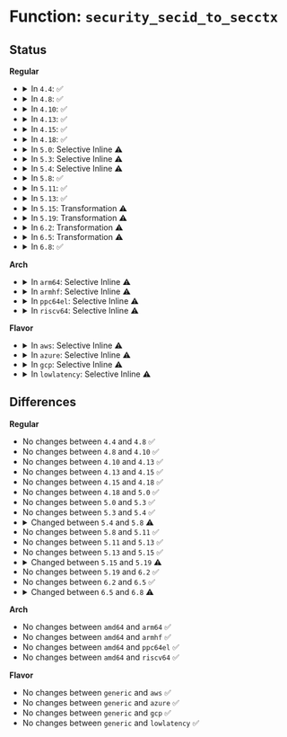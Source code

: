 # Function: <code>security_secid_to_secctx</code>

## Status
<b>Regular</b>
<ul>
<li>
<details>
<summary>In <code>4.4</code>: ✅</summary>

```c
int security_secid_to_secctx(u32 secid, char **secdata, u32 *seclen);
```

**Collision:** Unique Global

**Inline:** No

**Transformation:** False

**Instances:**

```
In security/security.c (ffffffff8133b610)
Location: security/security.c:1154
Inline: False
Direct callers:
  - kernel/audit.c:audit_log_task_context
  - kernel/audit.c:audit_log_secctx
  - kernel/audit.c:audit_log_name
  - kernel/audit.c:audit_receive_msg
  - kernel/auditsc.c:audit_log_pid_context
  - kernel/auditsc.c:audit_log_exit
  - net/netlink/af_netlink.c:netlink_recvmsg
  - net/ipv4/ip_sockglue.c:ip_cmsg_recv_offset
  - net/unix/af_unix.c:unix_dgram_recvmsg
  - net/unix/af_unix.c:unix_stream_read_generic
  - net/netlabel/netlabel_user.c:netlbl_audit_start_common
  - net/netlabel/netlabel_unlabeled.c:netlbl_unlhsh_add
  - net/netlabel/netlabel_unlabeled.c:netlbl_unlhsh_remove
  - net/netlabel/netlabel_unlabeled.c:netlbl_unlhsh_remove
```
**Symbols:**

```
ffffffff8133b610-ffffffff8133b665: security_secid_to_secctx (STB_GLOBAL)
```
</details>
</li>
<li>
<details>
<summary>In <code>4.8</code>: ✅</summary>

```c
int security_secid_to_secctx(u32 secid, char **secdata, u32 *seclen);
```

**Collision:** Unique Global

**Inline:** No

**Transformation:** False

**Instances:**

```
In security/security.c (ffffffff81370b90)
Location: security/security.c:1178
Inline: False
Direct callers:
  - kernel/audit.c:audit_log_secctx
  - kernel/audit.c:audit_log_task_context
  - kernel/audit.c:audit_log_name
  - kernel/audit.c:audit_receive_msg
  - kernel/auditsc.c:audit_log_exit
  - kernel/auditsc.c:audit_log_pid_context
  - net/netlink/af_netlink.c:netlink_recvmsg
  - net/ipv4/ip_sockglue.c:ip_cmsg_recv_offset
  - net/unix/af_unix.c:unix_stream_read_generic
  - net/unix/af_unix.c:unix_dgram_recvmsg
  - net/netlabel/netlabel_user.c:netlbl_audit_start_common
  - net/netlabel/netlabel_unlabeled.c:netlbl_unlhsh_remove
  - net/netlabel/netlabel_unlabeled.c:netlbl_unlhsh_remove
  - net/netlabel/netlabel_unlabeled.c:netlbl_unlhsh_add
```
**Symbols:**

```
ffffffff81370b90-ffffffff81370be5: security_secid_to_secctx (STB_GLOBAL)
```
</details>
</li>
<li>
<details>
<summary>In <code>4.10</code>: ✅</summary>

```c
int security_secid_to_secctx(u32 secid, char **secdata, u32 *seclen);
```

**Collision:** Unique Global

**Inline:** No

**Transformation:** False

**Instances:**

```
In security/security.c (ffffffff813874c0)
Location: security/security.c:1199
Inline: False
Direct callers:
  - kernel/audit.c:audit_log_secctx
  - kernel/audit.c:audit_log_task_context
  - kernel/audit.c:audit_log_name
  - kernel/audit.c:audit_receive_msg
  - kernel/auditsc.c:audit_log_exit
  - kernel/auditsc.c:audit_log_pid_context
  - net/netlink/af_netlink.c:netlink_recvmsg
  - net/ipv4/ip_sockglue.c:ip_cmsg_recv_offset
  - net/unix/af_unix.c:unix_stream_read_generic
  - net/unix/af_unix.c:unix_dgram_recvmsg
  - net/netlabel/netlabel_user.c:netlbl_audit_start_common
  - net/netlabel/netlabel_unlabeled.c:netlbl_unlhsh_remove
  - net/netlabel/netlabel_unlabeled.c:netlbl_unlhsh_remove
  - net/netlabel/netlabel_unlabeled.c:netlbl_unlhsh_add
```
**Symbols:**

```
ffffffff813874c0-ffffffff81387515: security_secid_to_secctx (STB_GLOBAL)
```
</details>
</li>
<li>
<details>
<summary>In <code>4.13</code>: ✅</summary>

```c
int security_secid_to_secctx(u32 secid, char **secdata, u32 *seclen);
```

**Collision:** Unique Global

**Inline:** No

**Transformation:** False

**Instances:**

```
In security/security.c (ffffffff8139c1a0)
Location: security/security.c:2117
Inline: False
Direct callers:
  - kernel/audit.c:audit_log_secctx
  - kernel/audit.c:audit_log_task_context
  - kernel/audit.c:audit_log_name
  - kernel/audit.c:audit_receive_msg
  - kernel/auditsc.c:audit_log_exit
  - kernel/auditsc.c:audit_log_pid_context
  - net/netlink/af_netlink.c:netlink_recvmsg
  - net/ipv4/ip_sockglue.c:ip_cmsg_recv_offset
  - net/unix/af_unix.c:unix_stream_read_generic
  - net/unix/af_unix.c:unix_dgram_recvmsg
  - net/netlabel/netlabel_user.c:netlbl_audit_start_common
  - net/netlabel/netlabel_unlabeled.c:netlbl_unlhsh_remove
  - net/netlabel/netlabel_unlabeled.c:netlbl_unlhsh_remove
  - net/netlabel/netlabel_unlabeled.c:netlbl_unlhsh_add
```
**Symbols:**

```
ffffffff8139c1a0-ffffffff8139c1f5: security_secid_to_secctx (STB_GLOBAL)
```
</details>
</li>
<li>
<details>
<summary>In <code>4.15</code>: ✅</summary>

```c
int security_secid_to_secctx(u32 secid, char **secdata, u32 *seclen);
```

**Collision:** Unique Global

**Inline:** No

**Transformation:** False

**Instances:**

```
In security/security.c (ffffffff813c18d0)
Location: security/security.c:1975
Inline: False
Direct callers:
  - kernel/audit.c:audit_log_task_context
  - kernel/audit.c:audit_log_name
  - kernel/audit.c:audit_receive_msg
  - kernel/auditsc.c:audit_log_exit
  - kernel/auditsc.c:audit_log_pid_context
  - net/netlink/af_netlink.c:netlink_recvmsg
  - net/ipv4/ip_sockglue.c:ip_cmsg_recv_offset
  - net/unix/af_unix.c:unix_stream_read_generic
  - net/unix/af_unix.c:unix_dgram_recvmsg
  - net/netlabel/netlabel_user.c:netlbl_audit_start_common
  - net/netlabel/netlabel_unlabeled.c:netlbl_unlhsh_remove
  - net/netlabel/netlabel_unlabeled.c:netlbl_unlhsh_remove
  - net/netlabel/netlabel_unlabeled.c:netlbl_unlhsh_add
```
**Symbols:**

```
ffffffff813c18d0-ffffffff813c192b: security_secid_to_secctx (STB_GLOBAL)
```
</details>
</li>
<li>
<details>
<summary>In <code>4.18</code>: ✅</summary>

```c
int security_secid_to_secctx(u32 secid, char **secdata, u32 *seclen);
```

**Collision:** Unique Global

**Inline:** No

**Transformation:** False

**Instances:**

```
In security/security.c (ffffffff813f2ea0)
Location: security/security.c:1303
Inline: False
Direct callers:
  - kernel/audit.c:audit_log_task_context
  - kernel/audit.c:audit_log_name
  - kernel/audit.c:audit_receive_msg
  - kernel/auditsc.c:audit_log_exit
  - kernel/auditsc.c:audit_log_pid_context
  - net/netlink/af_netlink.c:netlink_recvmsg
  - net/ipv4/ip_sockglue.c:ip_cmsg_recv_offset
  - net/unix/af_unix.c:unix_stream_read_generic
  - net/unix/af_unix.c:unix_dgram_recvmsg
  - net/netlabel/netlabel_user.c:netlbl_audit_start_common
  - net/netlabel/netlabel_unlabeled.c:netlbl_unlhsh_remove
  - net/netlabel/netlabel_unlabeled.c:netlbl_unlhsh_remove
  - net/netlabel/netlabel_unlabeled.c:netlbl_unlhsh_add
```
**Symbols:**

```
ffffffff813f2ea0-ffffffff813f2ef1: security_secid_to_secctx (STB_GLOBAL)
```
</details>
</li>
<li>
<details>
<summary>In <code>5.0</code>: Selective Inline ⚠️</summary>

```c
int security_secid_to_secctx(u32 secid, char **secdata, u32 *seclen);
```

**Collision:** Unique Global

**Inline:** Selective

**Transformation:** False

**Instances:**

```
In security/security.c (ffffffff8140eff0)
Location: security/security.c:2054
Inline: True
Direct callers:
  - kernel/audit.c:audit_log_task_context
  - kernel/audit.c:audit_log_name
  - kernel/audit.c:audit_receive_msg
  - kernel/auditsc.c:audit_log_exit
  - kernel/auditsc.c:audit_log_pid_context
  - net/netlink/af_netlink.c:netlink_recvmsg
  - net/ipv4/ip_sockglue.c:ip_cmsg_recv_offset
  - net/unix/af_unix.c:unix_stream_read_generic
  - net/unix/af_unix.c:unix_dgram_recvmsg
  - net/netlabel/netlabel_user.c:netlbl_audit_start_common
  - net/netlabel/netlabel_unlabeled.c:netlbl_unlhsh_remove
  - net/netlabel/netlabel_unlabeled.c:netlbl_unlhsh_remove
  - net/netlabel/netlabel_unlabeled.c:netlbl_unlhsh_add
```
**Symbols:**

```
ffffffff8140eff0-ffffffff8140f03b: security_secid_to_secctx (STB_GLOBAL)
```
</details>
</li>
<li>
<details>
<summary>In <code>5.3</code>: Selective Inline ⚠️</summary>

```c
int security_secid_to_secctx(u32 secid, char **secdata, u32 *seclen);
```

**Collision:** Unique Global

**Inline:** Selective

**Transformation:** False

**Instances:**

```
In security/security.c (ffffffff8143c3d0)
Location: security/security.c:2073
Inline: True
Direct callers:
  - kernel/audit.c:audit_log_task_context
  - kernel/audit.c:audit_receive_msg
  - kernel/auditsc.c:show_special
  - kernel/auditsc.c:audit_log_pid_context
  - net/netlink/af_netlink.c:netlink_recvmsg
  - net/ipv4/ip_sockglue.c:ip_cmsg_recv_offset
  - net/unix/af_unix.c:unix_stream_read_generic
  - net/unix/af_unix.c:unix_dgram_recvmsg
  - net/netlabel/netlabel_user.c:netlbl_audit_start_common
  - net/netlabel/netlabel_unlabeled.c:netlbl_unlhsh_remove
  - net/netlabel/netlabel_unlabeled.c:netlbl_unlhsh_remove
  - net/netlabel/netlabel_unlabeled.c:netlbl_unlhsh_add
```
**Symbols:**

```
ffffffff8143c3d0-ffffffff8143c416: security_secid_to_secctx (STB_GLOBAL)
```
</details>
</li>
<li>
<details>
<summary>In <code>5.4</code>: Selective Inline ⚠️</summary>

```c
int security_secid_to_secctx(u32 secid, char **secdata, u32 *seclen);
```

**Collision:** Unique Global

**Inline:** Selective

**Transformation:** False

**Instances:**

```
In security/security.c (ffffffff81455f50)
Location: security/security.c:2112
Inline: True
Direct callers:
  - kernel/audit.c:audit_log_task_context
  - kernel/audit.c:audit_receive_msg
  - kernel/auditsc.c:show_special
  - kernel/auditsc.c:audit_log_pid_context
  - net/netlink/af_netlink.c:netlink_recvmsg
  - net/ipv4/ip_sockglue.c:ip_cmsg_recv_offset
  - net/unix/af_unix.c:unix_stream_read_generic
  - net/unix/af_unix.c:unix_dgram_recvmsg
  - net/netlabel/netlabel_user.c:netlbl_audit_start_common
  - net/netlabel/netlabel_unlabeled.c:netlbl_unlhsh_remove
  - net/netlabel/netlabel_unlabeled.c:netlbl_unlhsh_remove
  - net/netlabel/netlabel_unlabeled.c:netlbl_unlhsh_add
```
**Symbols:**

```
ffffffff81455f50-ffffffff81455f96: security_secid_to_secctx (STB_GLOBAL)
```
</details>
</li>
<li>
<details>
<summary>In <code>5.8</code>: ✅</summary>

```c
int security_secid_to_secctx(struct lsmblob *blob, struct lsmcontext *cp, int display);
```

**Collision:** Unique Global

**Inline:** No

**Transformation:** False

**Instances:**

```
In security/security.c (ffffffff814a8970)
Location: security/security.c:2338
Inline: False
Direct callers:
  - kernel/audit.c:audit_log_object_context
  - kernel/audit.c:audit_receive_msg
  - kernel/auditsc.c:audit_log_lsm
  - net/netlink/af_netlink.c:netlink_recvmsg
  - net/ipv4/ip_sockglue.c:ip_cmsg_recv_offset
  - net/unix/af_unix.c:unix_stream_read_generic
  - net/unix/af_unix.c:unix_dgram_recvmsg
  - net/netlabel/netlabel_unlabeled.c:netlbl_unlabel_staticlist_gen
  - net/netlabel/netlabel_unlabeled.c:netlbl_unlhsh_remove_addr6
  - net/netlabel/netlabel_unlabeled.c:netlbl_unlhsh_remove_addr4
  - net/netlabel/netlabel_unlabeled.c:netlbl_unlhsh_add
```
**Symbols:**

```
ffffffff814a8970-ffffffff814a8ab3: security_secid_to_secctx (STB_GLOBAL)
```
</details>
</li>
<li>
<details>
<summary>In <code>5.11</code>: ✅</summary>

```c
int security_secid_to_secctx(struct lsmblob *blob, struct lsmcontext *cp, int display);
```

**Collision:** Unique Global

**Inline:** No

**Transformation:** False

**Instances:**

```
In security/security.c (ffffffff814c5ee0)
Location: security/security.c:2355
Inline: False
Direct callers:
  - kernel/audit.c:audit_log_object_context
  - kernel/audit.c:audit_receive_msg
  - kernel/auditsc.c:audit_log_lsm
  - net/netlink/af_netlink.c:netlink_recvmsg
  - net/ipv4/ip_sockglue.c:ip_cmsg_recv_offset
  - net/unix/af_unix.c:unix_stream_read_generic
  - net/unix/af_unix.c:unix_dgram_recvmsg
  - net/netlabel/netlabel_unlabeled.c:netlbl_unlabel_staticlist_gen
  - net/netlabel/netlabel_unlabeled.c:netlbl_unlhsh_remove_addr6
  - net/netlabel/netlabel_unlabeled.c:netlbl_unlhsh_remove_addr4
  - net/netlabel/netlabel_unlabeled.c:netlbl_unlhsh_add
```
**Symbols:**

```
ffffffff814c5ee0-ffffffff814c6023: security_secid_to_secctx (STB_GLOBAL)
```
</details>
</li>
<li>
<details>
<summary>In <code>5.13</code>: ✅</summary>

```c
int security_secid_to_secctx(struct lsmblob *blob, struct lsmcontext *cp, int display);
```

**Collision:** Unique Global

**Inline:** No

**Transformation:** False

**Instances:**

```
In security/security.c (ffffffff814cc1a0)
Location: security/security.c:2418
Inline: False
Direct callers:
  - kernel/audit.c:audit_log_object_context
  - kernel/audit.c:audit_receive_msg
  - kernel/auditsc.c:audit_log_lsm
  - net/netlink/af_netlink.c:netlink_recvmsg
  - net/ipv4/ip_sockglue.c:ip_cmsg_recv_offset
  - net/unix/af_unix.c:unix_stream_read_generic
  - net/unix/af_unix.c:unix_dgram_recvmsg
  - net/netlabel/netlabel_unlabeled.c:netlbl_unlabel_staticlist_gen
  - net/netlabel/netlabel_unlabeled.c:netlbl_unlhsh_remove
  - net/netlabel/netlabel_unlabeled.c:netlbl_unlhsh_remove
  - net/netlabel/netlabel_unlabeled.c:netlbl_unlhsh_add
```
**Symbols:**

```
ffffffff814cc1a0-ffffffff814cc2df: security_secid_to_secctx (STB_GLOBAL)
```
</details>
</li>
<li>
<details>
<summary>In <code>5.15</code>: Transformation ⚠️</summary>

```c
int security_secid_to_secctx(struct lsmblob *blob, struct lsmcontext *cp, int display);
```

**Collision:** Unique Global

**Inline:** No

**Transformation:** True

**Instances:**

```
In security/security.c (0)
Location: security/security.c:2426
Inline: False
Direct callers:
  - kernel/audit.c:audit_log_object_context
  - kernel/audit.c:audit_receive_msg
  - kernel/auditsc.c:audit_log_lsm
  - net/netlink/af_netlink.c:netlink_recvmsg
  - net/ipv4/ip_sockglue.c:ip_cmsg_recv_offset
  - net/unix/af_unix.c:unix_stream_read_generic
  - net/unix/af_unix.c:__unix_dgram_recvmsg
  - net/netlabel/netlabel_unlabeled.c:netlbl_unlabel_staticlist_gen
  - net/netlabel/netlabel_unlabeled.c:netlbl_unlhsh_remove
  - net/netlabel/netlabel_unlabeled.c:netlbl_unlhsh_remove
  - net/netlabel/netlabel_unlabeled.c:netlbl_unlhsh_add
```
**Symbols:**

```
ffffffff81cd345c-ffffffff81cd3486: security_secid_to_secctx.cold (STB_LOCAL)
ffffffff815254c0-ffffffff8152560d: security_secid_to_secctx (STB_GLOBAL)
```
</details>
</li>
<li>
<details>
<summary>In <code>5.19</code>: Transformation ⚠️</summary>

```c
int security_secid_to_secctx(struct lsmblob *blob, struct lsmcontext *cp, int ilsm);
```

**Collision:** Unique Global

**Inline:** No

**Transformation:** True

**Instances:**

```
In security/security.c (0)
Location: security/security.c:2451
Inline: False
Direct callers:
  - kernel/audit.c:audit_log_object_context
  - kernel/audit.c:audit_log_object_context
  - kernel/audit.c:audit_log_subject_context
  - kernel/audit.c:audit_log_subject_context
  - kernel/audit.c:audit_receive_msg
  - net/ipv4/ip_sockglue.c:ip_cmsg_recv_offset
  - net/netlabel/netlabel_unlabeled.c:netlbl_unlabel_staticlist_gen
  - net/netlabel/netlabel_unlabeled.c:netlbl_unlhsh_remove
  - net/netlabel/netlabel_unlabeled.c:netlbl_unlhsh_remove
  - net/netlabel/netlabel_unlabeled.c:netlbl_unlhsh_add
```
**Symbols:**

```
ffffffff81e86566-ffffffff81e8658f: security_secid_to_secctx.cold (STB_LOCAL)
ffffffff815b95a0-ffffffff815b9766: security_secid_to_secctx (STB_GLOBAL)
```
</details>
</li>
<li>
<details>
<summary>In <code>6.2</code>: Transformation ⚠️</summary>

```c
int security_secid_to_secctx(struct lsmblob *blob, struct lsmcontext *cp, int ilsm);
```

**Collision:** Unique Global

**Inline:** No

**Transformation:** True

**Instances:**

```
In security/security.c (0)
Location: security/security.c:2431
Inline: False
Direct callers:
  - kernel/audit.c:audit_log_object_context
  - kernel/audit.c:audit_log_object_context
  - kernel/audit.c:audit_log_subject_context
  - kernel/audit.c:audit_log_subject_context
  - kernel/audit.c:audit_receive_msg
  - net/ipv4/ip_sockglue.c:ip_cmsg_recv_offset
  - net/netlabel/netlabel_unlabeled.c:netlbl_unlabel_staticlist_gen
  - net/netlabel/netlabel_unlabeled.c:netlbl_unlhsh_remove
  - net/netlabel/netlabel_unlabeled.c:netlbl_unlhsh_remove
  - net/netlabel/netlabel_unlabeled.c:netlbl_unlhsh_add
```
**Symbols:**

```
ffffffff82073260-ffffffff82073289: security_secid_to_secctx.cold (STB_LOCAL)
ffffffff81664d90-ffffffff81664f56: security_secid_to_secctx (STB_GLOBAL)
```
</details>
</li>
<li>
<details>
<summary>In <code>6.5</code>: Transformation ⚠️</summary>

```c
int security_secid_to_secctx(struct lsmblob *blob, struct lsmcontext *cp, int ilsm);
```

**Collision:** Unique Global

**Inline:** No

**Transformation:** True

**Instances:**

```
In security/security.c (0)
Location: security/security.c:4097
Inline: False
Direct callers:
  - kernel/audit.c:audit_log_object_context
  - kernel/audit.c:audit_log_object_context
  - kernel/audit.c:audit_log_subject_context
  - kernel/audit.c:audit_log_subject_context
  - kernel/audit.c:audit_receive_msg
  - net/ipv4/ip_sockglue.c:ip_cmsg_recv_offset
  - net/netlabel/netlabel_unlabeled.c:netlbl_unlabel_staticlist_gen
  - net/netlabel/netlabel_unlabeled.c:netlbl_unlhsh_remove
  - net/netlabel/netlabel_unlabeled.c:netlbl_unlhsh_remove
  - net/netlabel/netlabel_unlabeled.c:netlbl_unlhsh_add
```
**Symbols:**

```
ffffffff820f2ea8-ffffffff820f2ed2: security_secid_to_secctx.cold (STB_LOCAL)
ffffffff8169d270-ffffffff8169d470: security_secid_to_secctx (STB_GLOBAL)
```
</details>
</li>
<li>
<details>
<summary>In <code>6.8</code>: ✅</summary>

```c
int security_secid_to_secctx(u32 secid, struct lsmcontext *cp);
```

**Collision:** Unique Global

**Inline:** No

**Transformation:** False

**Instances:**

```
In security/security.c (ffffffff816d7ee0)
Location: security/security.c:4265
Inline: False
Direct callers:
  - net/ipv4/ip_sockglue.c:ip_cmsg_recv_offset
  - net/netlabel/netlabel_unlabeled.c:netlbl_unlabel_staticlist_gen
  - net/netlabel/netlabel_unlabeled.c:netlbl_unlhsh_remove
  - net/netlabel/netlabel_unlabeled.c:netlbl_unlhsh_remove
  - net/netlabel/netlabel_unlabeled.c:netlbl_unlhsh_add
```
**Symbols:**

```
ffffffff816d7ee0-ffffffff816d7f41: security_secid_to_secctx (STB_GLOBAL)
```
</details>
</li>
</ul>
<b>Arch</b>
<ul>
<li>
<details>
<summary>In <code>arm64</code>: Selective Inline ⚠️</summary>

```c
int security_secid_to_secctx(u32 secid, char **secdata, u32 *seclen);
```

**Collision:** Unique Global

**Inline:** Selective

**Transformation:** False

**Instances:**

```
In security/security.c (ffff8000105416a0)
Location: security/security.c:2112
Inline: True
Direct callers:
  - kernel/audit.c:audit_log_task_context
  - kernel/audit.c:audit_receive_msg
  - kernel/auditsc.c:show_special
  - kernel/auditsc.c:audit_log_pid_context
  - net/netlink/af_netlink.c:netlink_recvmsg
  - net/ipv4/ip_sockglue.c:ip_cmsg_recv_offset
  - net/unix/af_unix.c:unix_stream_read_generic
  - net/unix/af_unix.c:unix_dgram_recvmsg
  - net/netlabel/netlabel_user.c:netlbl_audit_start_common
  - net/netlabel/netlabel_unlabeled.c:netlbl_unlhsh_remove
  - net/netlabel/netlabel_unlabeled.c:netlbl_unlhsh_remove
  - net/netlabel/netlabel_unlabeled.c:netlbl_unlhsh_add
```
**Symbols:**

```
ffff8000105416a0-ffff800010541718: security_secid_to_secctx (STB_GLOBAL)
```
</details>
</li>
<li>
<details>
<summary>In <code>armhf</code>: Selective Inline ⚠️</summary>

```c
int security_secid_to_secctx(u32 secid, char **secdata, u32 *seclen);
```

**Collision:** Unique Global

**Inline:** Selective

**Transformation:** False

**Instances:**

```
In security/security.c (c06f7698)
Location: security/security.c:2112
Inline: True
Direct callers:
  - kernel/audit.c:audit_log_task_context
  - kernel/audit.c:audit_receive_msg
  - kernel/auditsc.c:show_special
  - kernel/auditsc.c:audit_log_pid_context
  - net/netlink/af_netlink.c:netlink_recvmsg
  - net/ipv4/ip_sockglue.c:ip_cmsg_recv_offset
  - net/unix/af_unix.c:unix_stream_read_generic
  - net/unix/af_unix.c:unix_dgram_recvmsg
  - net/netlabel/netlabel_user.c:netlbl_audit_start_common
  - net/netlabel/netlabel_unlabeled.c:netlbl_unlabel_staticlist_gen
  - net/netlabel/netlabel_unlabeled.c:netlbl_unlhsh_remove
  - net/netlabel/netlabel_unlabeled.c:netlbl_unlhsh_remove
  - net/netlabel/netlabel_unlabeled.c:netlbl_unlhsh_add
```
**Symbols:**

```
c06f7698-c06f7700: security_secid_to_secctx (STB_GLOBAL)
```
</details>
</li>
<li>
<details>
<summary>In <code>ppc64el</code>: Selective Inline ⚠️</summary>

```c
int security_secid_to_secctx(u32 secid, char **secdata, u32 *seclen);
```

**Collision:** Unique Global

**Inline:** Selective

**Transformation:** False

**Instances:**

```
In security/security.c (c000000000693f00)
Location: security/security.c:2112
Inline: True
Direct callers:
  - kernel/audit.c:audit_log_task_context
  - kernel/audit.c:audit_receive_msg
  - kernel/auditsc.c:show_special
  - kernel/auditsc.c:audit_log_pid_context
  - net/netlink/af_netlink.c:netlink_recvmsg
  - net/ipv4/ip_sockglue.c:ip_cmsg_recv_offset
  - net/unix/af_unix.c:unix_stream_read_generic
  - net/unix/af_unix.c:unix_dgram_recvmsg
  - net/netlabel/netlabel_user.c:netlbl_audit_start_common
  - net/netlabel/netlabel_unlabeled.c:netlbl_unlhsh_remove
  - net/netlabel/netlabel_unlabeled.c:netlbl_unlhsh_remove
  - net/netlabel/netlabel_unlabeled.c:netlbl_unlhsh_add
```
**Symbols:**

```
c000000000693f00-c000000000693f88: security_secid_to_secctx (STB_GLOBAL)
```
</details>
</li>
<li>
<details>
<summary>In <code>riscv64</code>: Selective Inline ⚠️</summary>

```c
int security_secid_to_secctx(u32 secid, char **secdata, u32 *seclen);
```

**Collision:** Unique Global

**Inline:** Selective

**Transformation:** False

**Instances:**

```
In security/security.c (ffffffe00039e360)
Location: security/security.c:2112
Inline: True
Direct callers:
  - kernel/audit.c:audit_log_task_context
  - kernel/audit.c:audit_receive_msg
  - kernel/auditsc.c:show_special
  - kernel/auditsc.c:audit_log_pid_context
  - net/netlink/af_netlink.c:netlink_recvmsg
  - net/ipv4/ip_sockglue.c:ip_cmsg_recv_offset
  - net/unix/af_unix.c:unix_stream_read_generic
  - net/unix/af_unix.c:unix_dgram_recvmsg
  - net/netlabel/netlabel_user.c:netlbl_audit_start_common
  - net/netlabel/netlabel_unlabeled.c:netlbl_unlhsh_remove
  - net/netlabel/netlabel_unlabeled.c:netlbl_unlhsh_remove
  - net/netlabel/netlabel_unlabeled.c:netlbl_unlhsh_add
```
**Symbols:**

```
ffffffe00039e360-ffffffe00039e3b2: security_secid_to_secctx (STB_GLOBAL)
```
</details>
</li>
</ul>
<b>Flavor</b>
<ul>
<li>
<details>
<summary>In <code>aws</code>: Selective Inline ⚠️</summary>

```c
int security_secid_to_secctx(u32 secid, char **secdata, u32 *seclen);
```

**Collision:** Unique Global

**Inline:** Selective

**Transformation:** False

**Instances:**

```
In security/security.c (ffffffff8144e530)
Location: security/security.c:2112
Inline: True
Direct callers:
  - kernel/audit.c:audit_log_task_context
  - kernel/audit.c:audit_receive_msg
  - kernel/auditsc.c:show_special
  - kernel/auditsc.c:audit_log_pid_context
  - net/netlink/af_netlink.c:netlink_recvmsg
  - net/ipv4/ip_sockglue.c:ip_cmsg_recv_offset
  - net/unix/af_unix.c:unix_stream_read_generic
  - net/unix/af_unix.c:unix_dgram_recvmsg
  - net/netlabel/netlabel_user.c:netlbl_audit_start_common
  - net/netlabel/netlabel_unlabeled.c:netlbl_unlhsh_remove
  - net/netlabel/netlabel_unlabeled.c:netlbl_unlhsh_remove
  - net/netlabel/netlabel_unlabeled.c:netlbl_unlhsh_add
```
**Symbols:**

```
ffffffff8144e530-ffffffff8144e576: security_secid_to_secctx (STB_GLOBAL)
```
</details>
</li>
<li>
<details>
<summary>In <code>azure</code>: Selective Inline ⚠️</summary>

```c
int security_secid_to_secctx(u32 secid, char **secdata, u32 *seclen);
```

**Collision:** Unique Global

**Inline:** Selective

**Transformation:** False

**Instances:**

```
In security/security.c (ffffffff8143ef80)
Location: security/security.c:2112
Inline: True
Direct callers:
  - kernel/audit.c:audit_log_task_context
  - kernel/audit.c:audit_receive_msg
  - kernel/auditsc.c:show_special
  - kernel/auditsc.c:audit_log_pid_context
  - net/netlink/af_netlink.c:netlink_recvmsg
  - net/ipv4/ip_sockglue.c:ip_cmsg_recv_offset
  - net/unix/af_unix.c:unix_stream_read_generic
  - net/unix/af_unix.c:unix_dgram_recvmsg
  - net/netlabel/netlabel_user.c:netlbl_audit_start_common
  - net/netlabel/netlabel_unlabeled.c:netlbl_unlhsh_remove
  - net/netlabel/netlabel_unlabeled.c:netlbl_unlhsh_remove
  - net/netlabel/netlabel_unlabeled.c:netlbl_unlhsh_add
```
**Symbols:**

```
ffffffff8143ef80-ffffffff8143efc6: security_secid_to_secctx (STB_GLOBAL)
```
</details>
</li>
<li>
<details>
<summary>In <code>gcp</code>: Selective Inline ⚠️</summary>

```c
int security_secid_to_secctx(u32 secid, char **secdata, u32 *seclen);
```

**Collision:** Unique Global

**Inline:** Selective

**Transformation:** False

**Instances:**

```
In security/security.c (ffffffff8144a5d0)
Location: security/security.c:2112
Inline: True
Direct callers:
  - kernel/audit.c:audit_log_task_context
  - kernel/audit.c:audit_receive_msg
  - kernel/auditsc.c:show_special
  - kernel/auditsc.c:audit_log_pid_context
  - net/netlink/af_netlink.c:netlink_recvmsg
  - net/netfilter/nf_conntrack_standalone.c:ct_seq_show
  - net/netfilter/nf_conntrack_netlink.c:ctnetlink_glue_build_size
  - net/netfilter/nf_conntrack_netlink.c:ctnetlink_conntrack_event
  - net/ipv4/ip_sockglue.c:ip_cmsg_recv_offset
  - net/unix/af_unix.c:unix_stream_read_generic
  - net/unix/af_unix.c:unix_dgram_recvmsg
  - net/netlabel/netlabel_user.c:netlbl_audit_start_common
  - net/netlabel/netlabel_unlabeled.c:netlbl_unlhsh_remove
  - net/netlabel/netlabel_unlabeled.c:netlbl_unlhsh_remove
  - net/netlabel/netlabel_unlabeled.c:netlbl_unlhsh_add
```
**Symbols:**

```
ffffffff8144a5d0-ffffffff8144a616: security_secid_to_secctx (STB_GLOBAL)
```
</details>
</li>
<li>
<details>
<summary>In <code>lowlatency</code>: Selective Inline ⚠️</summary>

```c
int security_secid_to_secctx(u32 secid, char **secdata, u32 *seclen);
```

**Collision:** Unique Global

**Inline:** Selective

**Transformation:** False

**Instances:**

```
In security/security.c (ffffffff814619a0)
Location: security/security.c:2112
Inline: True
Direct callers:
  - kernel/audit.c:audit_log_task_context
  - kernel/audit.c:audit_receive_msg
  - kernel/auditsc.c:show_special
  - kernel/auditsc.c:audit_log_pid_context
  - net/netlink/af_netlink.c:netlink_recvmsg
  - net/ipv4/ip_sockglue.c:ip_cmsg_recv_offset
  - net/unix/af_unix.c:unix_stream_read_generic
  - net/unix/af_unix.c:unix_dgram_recvmsg
  - net/netlabel/netlabel_user.c:netlbl_audit_start_common
  - net/netlabel/netlabel_unlabeled.c:netlbl_unlhsh_remove
  - net/netlabel/netlabel_unlabeled.c:netlbl_unlhsh_remove
  - net/netlabel/netlabel_unlabeled.c:netlbl_unlhsh_add
```
**Symbols:**

```
ffffffff814619a0-ffffffff814619e6: security_secid_to_secctx (STB_GLOBAL)
```
</details>
</li>
</ul>

## Differences
<b>Regular</b>
<ul>
<li>
No changes between <code>4.4</code> and <code>4.8</code> ✅
</li>
<li>
No changes between <code>4.8</code> and <code>4.10</code> ✅
</li>
<li>
No changes between <code>4.10</code> and <code>4.13</code> ✅
</li>
<li>
No changes between <code>4.13</code> and <code>4.15</code> ✅
</li>
<li>
No changes between <code>4.15</code> and <code>4.18</code> ✅
</li>
<li>
No changes between <code>4.18</code> and <code>5.0</code> ✅
</li>
<li>
No changes between <code>5.0</code> and <code>5.3</code> ✅
</li>
<li>
No changes between <code>5.3</code> and <code>5.4</code> ✅
</li>
<li>
<details>
<summary>Changed between <code>5.4</code> and <code>5.8</code> ⚠️</summary>
<ul>
<li>
<b>Param added. </b>
<code>struct lsmblob *blob</code>
</li>
<li>
<b>Param added. </b>
<code>struct lsmcontext *cp</code>
</li>
<li>
<b>Param added. </b>
<code>int display</code>
</li>
<li>
<b>Param removed. </b>
<code>u32 secid</code>
</li>
<li>
<b>Param removed. </b>
<code>char **secdata</code>
</li>
<li>
<b>Param removed. </b>
<code>u32 *seclen</code>
</li>
</ul>
</details>
</li>
<li>
No changes between <code>5.8</code> and <code>5.11</code> ✅
</li>
<li>
No changes between <code>5.11</code> and <code>5.13</code> ✅
</li>
<li>
No changes between <code>5.13</code> and <code>5.15</code> ✅
</li>
<li>
<details>
<summary>Changed between <code>5.15</code> and <code>5.19</code> ⚠️</summary>
<ul>
<li>
<b>Param added. </b>
<code>int ilsm</code>
</li>
<li>
<b>Param removed. </b>
<code>int display</code>
</li>
</ul>
</details>
</li>
<li>
No changes between <code>5.19</code> and <code>6.2</code> ✅
</li>
<li>
No changes between <code>6.2</code> and <code>6.5</code> ✅
</li>
<li>
<details>
<summary>Changed between <code>6.5</code> and <code>6.8</code> ⚠️</summary>
<ul>
<li>
<b>Param added. </b>
<code>u32 secid</code>
</li>
<li>
<b>Param removed. </b>
<code>struct lsmblob *blob</code>
</li>
<li>
<b>Param removed. </b>
<code>int ilsm</code>
</li>
</ul>
</details>
</li>
</ul>
<b>Arch</b>
<ul>
<li>
No changes between <code>amd64</code> and <code>arm64</code> ✅
</li>
<li>
No changes between <code>amd64</code> and <code>armhf</code> ✅
</li>
<li>
No changes between <code>amd64</code> and <code>ppc64el</code> ✅
</li>
<li>
No changes between <code>amd64</code> and <code>riscv64</code> ✅
</li>
</ul>
<b>Flavor</b>
<ul>
<li>
No changes between <code>generic</code> and <code>aws</code> ✅
</li>
<li>
No changes between <code>generic</code> and <code>azure</code> ✅
</li>
<li>
No changes between <code>generic</code> and <code>gcp</code> ✅
</li>
<li>
No changes between <code>generic</code> and <code>lowlatency</code> ✅
</li>
</ul>
